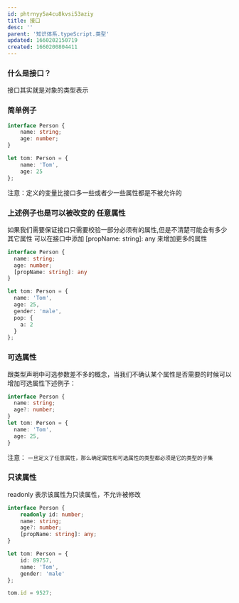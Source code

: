 ```yaml
---
id: phtrnyy5a4cu8kvsi53aziy
title: 接口
desc: ''
parent: '知识体系.typeScript.类型'
updated: 1660202150719
created: 1660200804411
---
```

### 什么是接口？
接口其实就是对象的类型表示

### 简单例子
```typeScript
interface Person {
    name: string;
    age: number;
}

let tom: Person = {
    name: 'Tom',
    age: 25
};
```

注意：定义的变量比接口多一些或者少一些属性都是不被允许的

### 上述例子也是可以被改变的 任意属性
如果我们需要保证接口只需要校验一部分必须有的属性,但是不清楚可能会有多少其它属性 可以在接口中添加 [propName: string]: any 来增加更多的属性
```typeScript
interface Person {
  name: string;
  age: number;
  [propName: string]: any
}

let tom: Person = {
  name: 'Tom',
  age: 25,
  gender: 'male',
  pop: {
    a: 2
  }
};
```


### 可选属性
跟类型声明中可选参数差不多的概念，当我们不确认某个属性是否需要的时候可以增加可选属性下述例子：
```typeScript
interface Person {
  name: string;
  age?: number;
}
let tom: Person = {
  name: 'Tom',
  age: 25,
}
``` 

注意： `一旦定义了任意属性，那么确定属性和可选属性的类型都必须是它的类型的子集`

### 只读属性

readonly 表示该属性为只读属性，不允许被修改

```typeScript
interface Person {
    readonly id: number;
    name: string;
    age?: number;
    [propName: string]: any;
}

let tom: Person = {
    id: 89757,
    name: 'Tom',
    gender: 'male'
};

tom.id = 9527;
```